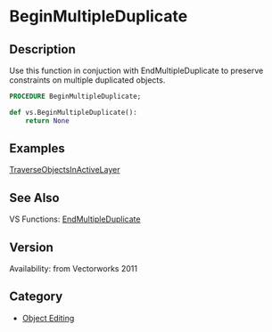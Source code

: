 # BeginMultipleDuplicate

## Description
Use this function in conjuction with EndMultipleDuplicate to preserve constraints on multiple duplicated objects.

```pascal
PROCEDURE BeginMultipleDuplicate;
```

```python
def vs.BeginMultipleDuplicate():
    return None
```

## Examples
[TraverseObjectsInActiveLayer](examples/TraverseObjectsInActiveLayer.md)

## See Also
VS Functions:
[EndMultipleDuplicate](EndMultipleDuplicate.md)

## Version
Availability: from Vectorworks 2011

## Category
* [Object Editing](../Categories/Object%20Editing.md)
